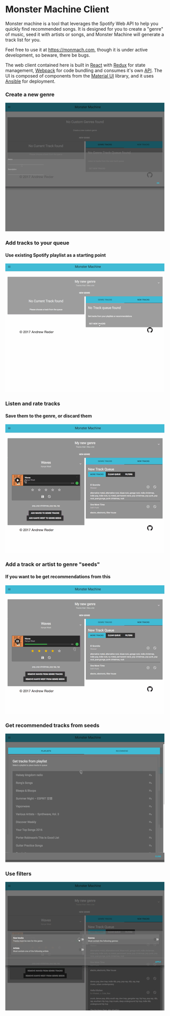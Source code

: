 # Monster Machine Client

Monster machine is a tool that leverages the Spotify Web API to help you quickly find recommended songs. It is designed for you to create a "genre" of music, seed it with artists or songs, and Monster Machine will generate a track list for you.

Feel free to use it at https://monmach.com, though it is under active development, so beware, there be bugs.

The web client contained here is built in [React](https://facebook.github.io/react/) with [Redux](http://redux.js.org/) for state management, [Webpack](https://webpack.github.io/) for code bundling and consumes it's own [API](https://github.com/avidreder/monmach-api). The UI is composed of components from the [Material UI](http://www.material-ui.com/#/) library, and it uses [Ansible](https://www.ansible.com/) for deployment.

### Create a new genre
![Use Filters](demo/NewGenre.gif)
### Add tracks to your queue
#### Use existing Spotify playlist as a starting point
![AddTracksFromPlaylist](demo/AddTracksFromPlaylist.gif)
### Listen and rate tracks
#### Save them to the genre, or discard them
![ListenAndRate](demo/ListenAndRate.gif)
### Add a track or artist to genre "seeds"
#### If you want to be get recommendations from this
![AddSeeds](demo/AddSeeds.gif)
### Get recommended tracks from seeds
![GetRecommended](demo/GetRecommended.gif)
### Use filters
![Use Filters](demo/UseFilters.gif)

